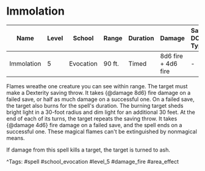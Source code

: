 # Immolation

| Name | Level | School | Range | Duration | Damage | Save DC & Type |
|------|-------|--------|-------|----------|--------|----------------|
| Immolation | 5 | Evocation | 90 ft. | Timed | 8d6 fire + 4d6 fire | - |

Flames wreathe one creature you can see within range. The target must make a Dexterity saving throw. It takes {@damage 8d6} fire damage on a failed save, or half as much damage on a successful one. On a failed save, the target also burns for the spell's duration. The burning target sheds bright light in a 30-foot radius and dim light for an additional 30 feet. At the end of each of its turns, the target repeats the saving throw. It takes {@damage 4d6} fire damage on a failed save, and the spell ends on a successful one. These magical flames can't be extinguished by nonmagical means.

If damage from this spell kills a target, the target is turned to ash.

^Tags: #spell #school_evocation #level_5 #damage_fire #area_effect